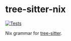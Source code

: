 # tree-sitter-nix

[![Tests](https://github.com/nix-community/tree-sitter-nix/actions/workflows/checks.yml/badge.svg)](https://github.com/nix-community/tree-sitter-nix/actions/workflows/checks.yml)

Nix grammar for [tree-sitter](https://github.com/tree-sitter/tree-sitter).
